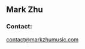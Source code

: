 
## Mark Zhu

### Contact:

contact@markzhumusic.com




[comment]: <> ()

<!-- Remove 'This page was generated by GitHub Pages.' --> 
<script src="http://code.jquery.com/jquery-1.4.2.min.js"></script> <script> var x = document.getElementsByClassName("site-footer-credits"); setTimeout(() => { x[0].remove(); }, 10); </script>

